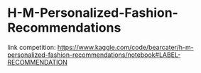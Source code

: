 # H-M-Personalized-Fashion-Recommendations
link competition: https://www.kaggle.com/code/bearcater/h-m-personalized-fashion-recommendations/notebook#LABEL-RECOMMENDATION
